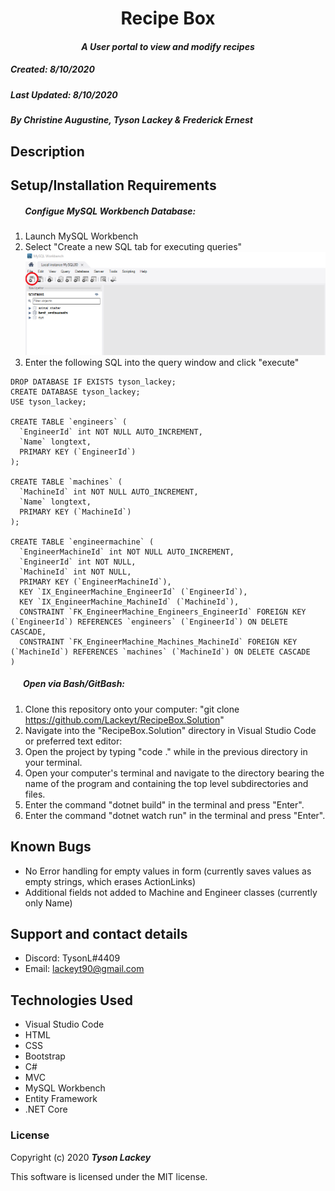 <h1 align="center"><strong>Recipe Box</strong></h1>

<h4 align="center"><em>A User portal to view and modify recipes</em></h4>


##### __Created:__ 8/10/2020
##### __Last Updated:__ 8/10/2020 
##### By _**Christine Augustine, Tyson Lackey & Frederick Ernest**_  


## Description



## Setup/Installation Requirements

##### &nbsp;&nbsp;&nbsp;&nbsp;&nbsp;&nbsp; Configue MySQL Workbench Database:
1. Launch MySQL Workbench
2. Select "Create a new SQL tab for executing queries"
![NewQuery](./Recipebox/wwwroot/assets/images/readme/NewQuery.PNG)
3. Enter the following SQL into the query window and click "execute"

```
DROP DATABASE IF EXISTS tyson_lackey;
CREATE DATABASE tyson_lackey;
USE tyson_lackey;

CREATE TABLE `engineers` (
  `EngineerId` int NOT NULL AUTO_INCREMENT,
  `Name` longtext,
  PRIMARY KEY (`EngineerId`)
);

CREATE TABLE `machines` (
  `MachineId` int NOT NULL AUTO_INCREMENT,
  `Name` longtext,
  PRIMARY KEY (`MachineId`)
);

CREATE TABLE `engineermachine` (
  `EngineerMachineId` int NOT NULL AUTO_INCREMENT,
  `EngineerId` int NOT NULL,
  `MachineId` int NOT NULL,
  PRIMARY KEY (`EngineerMachineId`),
  KEY `IX_EngineerMachine_EngineerId` (`EngineerId`),
  KEY `IX_EngineerMachine_MachineId` (`MachineId`),
  CONSTRAINT `FK_EngineerMachine_Engineers_EngineerId` FOREIGN KEY (`EngineerId`) REFERENCES `engineers` (`EngineerId`) ON DELETE CASCADE,
  CONSTRAINT `FK_EngineerMachine_Machines_MachineId` FOREIGN KEY (`MachineId`) REFERENCES `machines` (`MachineId`) ON DELETE CASCADE
)
```

##### &nbsp;&nbsp;&nbsp;&nbsp;&nbsp;&nbsp;Open via Bash/GitBash:

1. Clone this repository onto your computer:
    "git clone https://github.com/Lackeyt/RecipeBox.Solution"
2. Navigate into the "RecipeBox.Solution" directory in Visual Studio Code or preferred text editor:
3. Open the project by typing "code ." while in the previous directory in your terminal.
4. Open your computer's terminal and navigate to the directory bearing the name of the program and containing the top level subdirectories and files.
5. Enter the command "dotnet build" in the terminal and press "Enter".
6. Enter the command "dotnet watch run" in the terminal and press "Enter".

## Known Bugs

* No Error handling for empty values in form (currently saves values as empty strings, which erases ActionLinks)
* Additional fields not added to Machine and Engineer classes (currently only Name)

## Support and contact details

* Discord: TysonL#4409
* Email: lackeyt90@gmail.com


## Technologies Used

* Visual Studio Code
* HTML
* CSS
* Bootstrap
* C#
* MVC
* MySQL Workbench
* Entity Framework
* .NET Core

### License

Copyright (c) 2020 **_Tyson Lackey_**

This software is licensed under the MIT license.
